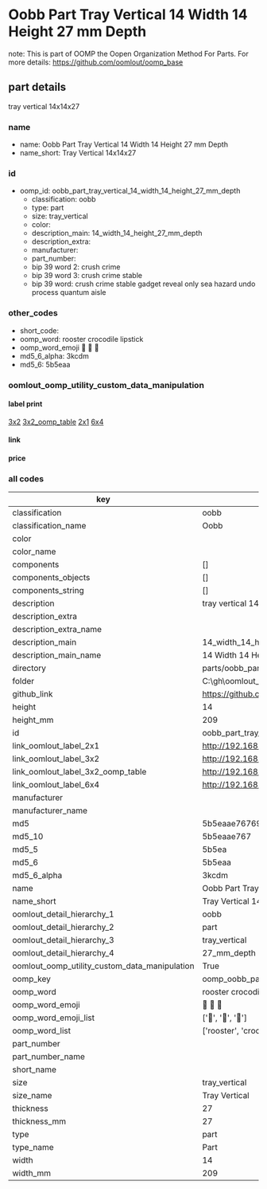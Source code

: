 # Oobb Part Tray Vertical 14 Width 14 Height 27 mm Depth  

note: This is part of OOMP the Oopen Organization Method For Parts. For more details: https://github.com/oomlout/oomp_base

##  part details
  



tray vertical 14x14x27



### name
* name: Oobb Part Tray Vertical 14 Width 14 Height 27 mm Depth
* name_short: Tray Vertical 14x14x27 
### id
* oomp_id: oobb_part_tray_vertical_14_width_14_height_27_mm_depth
  * classification: oobb
  * type: part
  * size: tray_vertical
  * color: 
  * description_main: 14_width_14_height_27_mm_depth
  * description_extra: 
  * manufacturer: 
  * part_number: 
  * bip 39 word 2: crush crime
  * bip 39 word 3: crush crime stable
  * bip 39 word: crush crime stable gadget reveal only sea hazard undo process quantum aisle

### other_codes
* short_code: 
* oomp_word: rooster crocodile lipstick
* oomp_word_emoji :rooster: :crocodile: :lipstick:
* md5_6_alpha: 3kcdm
* md5_6: 5b5eaa






### oomlout_oomp_utility_custom_data_manipulation
#### label print
[3x2](http://192.168.1.245:1112/?label=oomp%203kcdm)
[3x2_oomp_table](http://192.168.1.108:1112/?label=oomp%203kcdm)
[2x1](http://192.168.1.242:1112/?label=oomp%203kcdm)
[6x4](http://192.168.1.55:1112/?label=oomp%203kcdm)    

#### link

                              

#### price







### all codes 
| key | value |  
| --- | --- |  
| classification | oobb |  
| classification_name | Oobb |  
| color |  |  
| color_name |  |  
| components | [] |  
| components_objects | [] |  
| components_string | [] |  
| description | tray vertical 14x14x27 |  
| description_extra |  |  
| description_extra_name |  |  
| description_main | 14_width_14_height_27_mm_depth |  
| description_main_name | 14 Width 14 Height 27 mm Depth |  
| directory | parts/oobb_part_tray_vertical_14_width_14_height_27_mm_depth |  
| folder | C:\gh\oomlout_oobb_version_4_generated_parts\parts\oobb_part_tray_vertical_14_width_14_height_27_mm_depth |  
| github_link | https://github.com/oomlout/oomlout_oomp_part_src/tree/main/parts/oobb_part_tray_vertical_14_width_14_height_27_mm_depth |  
| height | 14 |  
| height_mm | 209 |  
| id | oobb_part_tray_vertical_14_width_14_height_27_mm_depth |  
| link_oomlout_label_2x1 | http://192.168.1.242:1112/?label=oomp%203kcdm |  
| link_oomlout_label_3x2 | http://192.168.1.245:1112/?label=oomp%203kcdm |  
| link_oomlout_label_3x2_oomp_table | http://192.168.1.108:1112/?label=oomp%203kcdm |  
| link_oomlout_label_6x4 | http://192.168.1.55:1112/?label=oomp%203kcdm |  
| manufacturer |  |  
| manufacturer_name |  |  
| md5 | 5b5eaae76769f83e6c5c35eba78ce1a8 |  
| md5_10 | 5b5eaae767 |  
| md5_5 | 5b5ea |  
| md5_6 | 5b5eaa |  
| md5_6_alpha | 3kcdm |  
| name | Oobb Part Tray Vertical 14 Width 14 Height 27 mm Depth |  
| name_short | Tray Vertical 14x14x27  |  
| oomlout_detail_hierarchy_1 | oobb |  
| oomlout_detail_hierarchy_2 | part |  
| oomlout_detail_hierarchy_3 | tray_vertical |  
| oomlout_detail_hierarchy_4 | 27_mm_depth |  
| oomlout_oomp_utility_custom_data_manipulation | True |  
| oomp_key | oomp_oobb_part_tray_vertical_14_width_14_height_27_mm_depth |  
| oomp_word | rooster crocodile lipstick |  
| oomp_word_emoji | :rooster: :crocodile: :lipstick: |  
| oomp_word_emoji_list | [':rooster:', ':crocodile:', ':lipstick:'] |  
| oomp_word_list | ['rooster', 'crocodile', 'lipstick'] |  
| part_number |  |  
| part_number_name |  |  
| short_name |  |  
| size | tray_vertical |  
| size_name | Tray Vertical |  
| thickness | 27 |  
| thickness_mm | 27 |  
| type | part |  
| type_name | Part |  
| width | 14 |  
| width_mm | 209 |  
